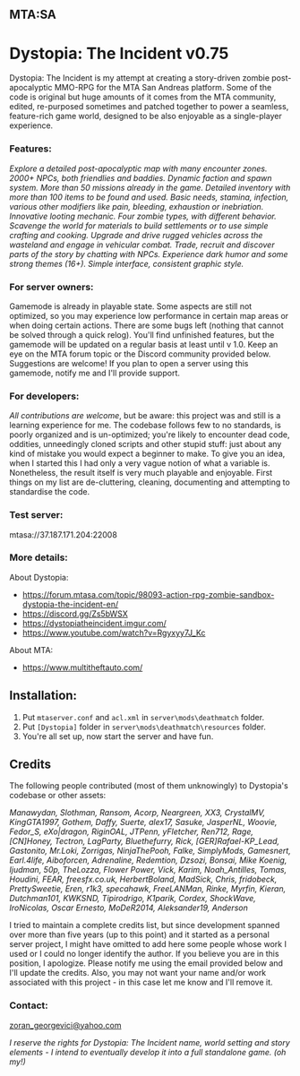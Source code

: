## MTA:SA 
# Dystopia: The Incident v0.75

Dystopia: The Incident is my attempt at creating a story-driven zombie post-apocalyptic MMO-RPG for the MTA San Andreas platform. Some of the code is original but huge amounts of it comes from the MTA community, edited, re-purposed sometimes and patched together to power a seamless, feature-rich game world, designed to be also enjoyable as a single-player experience.  

### Features:
_Explore a detailed post-apocalyptic map with many encounter zones. 2000+ NPCs, both friendlies and baddies. Dynamic faction and spawn system. More than 50 missions already in the game. Detailed inventory with more than 100 items to be found and used. Basic needs, stamina, infection, various other modifiers like pain, bleeding, exhaustion or inebriation. Innovative looting mechanic. Four zombie types, with different behavior. Scavenge the world for materials to build settlements or to use simple crafting and cooking. Upgrade and drive rugged vehicles across the wasteland and engage in vehicular combat. Trade, recruit and discover parts of the story by chatting with NPCs. Experience dark humor and some strong themes (16+). Simple interface, consistent graphic style._


### For server owners:
Gamemode is already in playable state. Some aspects are still not optimized, so you may experience low performance in certain map areas or when doing certain actions. There are some bugs left (nothing that cannot be solved through a quick relog). You'll find unfinished features, but the gamemode will be updated on a regular basis at least until v 1.0. Keep an eye on the MTA forum topic or the Discord community provided below. Suggestions are welcome! If you plan to open a server using this gamemode, notify me and I'll provide support.

### For developers:
*All contributions are welcome*, but be aware: this project was and still is a learning experience for me. The codebase follows few to no standards, is poorly organized and is un-optimized; you're likely to encounter dead code, oddities, unneedingly cloned scripts and other stupid stuff: just about any kind of mistake you would expect a beginner to make. To give you an idea, when I started this I had only a very vague notion of what a variable is. Nonetheless, the result itself is very much playable and enjoyable. First things on my list are de-cluttering, cleaning, documenting and attempting to standardise the code.

### Test server:
mtasa://37.187.171.204:22008

### More details:

About Dystopia:
- https://forum.mtasa.com/topic/98093-action-rpg-zombie-sandbox-dystopia-the-incident-en/
- https://discord.gg/Zs5bWSX
- https://dystopiatheincident.imgur.com/
- https://www.youtube.com/watch?v=Rgyxyy7J_Kc

About MTA:
- https://www.multitheftauto.com/

## Installation:
 
1. Put `mtaserver.conf` and `acl.xml` in `server\mods\deathmatch` folder.
2. Put `[Dystopia]` folder in `server\mods\deathmatch\resources` folder. 
3. You're all set up, now start the server and have fun.

## Credits
The following people contributed (most of them unknowingly) to Dystopia's codebase or other assets:

_Manawydan, Slothman, Ransom, Acorp, Neargreen, XX3, CrystalMV, KingGTA1997, Gothem, Daffy, Suerte, alex17, Sasuke, JasperNL, Woovie, Fedor_S, eXo|dragon, RiginOAL, JTPenn, yFletcher, Ren712, Rage, [CN]Honey, Tectron, LagParty, Bluethefurry, Rick, [GER]Rafael-KP_Lead, Gastonito, Mr.Loki, Zorrigas, NinjaThePooh, Falke, SimplyMods, Gamesnert, Earl.4life, Aiboforcen, Adrenaline, Redemtion, Dzsozi, Bonsai, Mike Koenig, Ijudman, 50p, TheLozza, Flower Power, Vick, Karim, Noah_Antilles, Tomas, Houdini, FEAR, freesfx.co.uk, HerbertBoland, MadSick, Chris, fridobeck, PrettySweetie, Eren, r1k3, specahawk, FreeLANMan, Rinke, Myrfin, Kieran, Dutchman101, KWKSND, Tipirodrigo, K1parik, Cordex, ShockWave, IroNicolas, Oscar Ernesto, MoDeR2014, Aleksander19, Anderson_

I tried to maintain a complete credits  list, but since development spanned over more than five years (up to this point) and it started as a personal server project, I might have omitted to add here some people whose work I used or I could no longer identify the author. If you believe you are in this position, I apologize. Please notify me using the email provided below and I'll update the credits. Also, you may not want your name and/or work associated with this project - in this case let me know and I'll remove it.

### Contact:
zoran_georgevici@yahoo.com

_I reserve the rights for Dystopia: The Incident name, world setting and story elements - I intend to eventually develop it into a full standalone game. (oh my!)_
